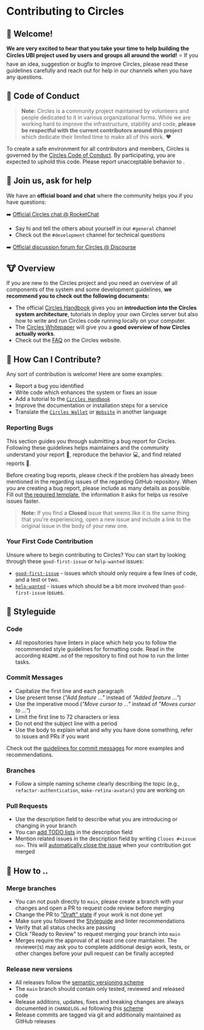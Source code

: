 # Contributing to Circles

## :goat: Welcome!

**We are very excited to hear that you take your time to help building the Circles UBI project used by users and groups all around the world!** :star: If you have an idea, suggestion or bugfix to improve Circles, please read these guidelines carefully and reach out for help in our channels when you have any questions.

## :monkey: Code of Conduct

> **Note:** Circles is a community project maintained by volunteers and people dedicated to it in various organizational forms. While we are working hard to improve the infrastructure, stability and code, **please be respectful with the current contributors around this project** which dedicate their limited time to make all of this work. :heart:

To create a safe environment for all contributors and members, Circles is governed by the [Circles Code of Conduct](TODO). By participating, you are expected to uphold this code. Please report unacceptable behavior to <TODO>.
  
## :tropical_fish: Join us, ask for help

We have an **official board and chat** where the community helps you if you have questions:

:arrow_right: [Official Circles chat @ RocketChat](https://chat.joincircles.net)

* Say hi and tell the others about yourself in our `#general` channel
* Check out the `#development` channel for technical questions

:arrow_right: [Official discussion forum for Circles @ Discourse](https://aboutcircles.com)

## :cow: Overview

If you are new to the Circles project and you need an overview of all components of the system and some development guidelines, **we recommend you to check out the following documents:**

* The official [Circles Handbook](https://handbook.joincircles.net/) gives you an **introduction into the Circles system architecture**, tutorials in deploy your own Circles server but also how to write and run Circles code running locally on your computer.
* The [Circles Whitepaper](https://handbook.joincircles.net/about/whitepaper.html) will give you a **good overview of how Circles actually works**.
* Check out the [FAQ](https://joincircles.net/faq) on the Circles website.

## :panda_face: How Can I Contribute?

Any sort of contribution is welcome! Here are some examples:

* Report a bug you identified
* Write code which enhances the system or fixes an issue
* Add a tutorial to the [`Circles Handbook`]
* Improve the documentation or installation steps for a service
* Translate the [`Circles Wallet`] or [`Website`] in another language

[`Circles Handbook`]: https://github.com/CirclesUBI/circles-handbook
[`Circles Wallet`]: https://github.com/CirclesUBI/circles-myxogastria/tree/main/locales
[`Website`]: https://github.com/CirclesUBI/circles-website/tree/master/public/static/locales

### Reporting Bugs

This section guides you through submitting a bug report for Circles. Following these guidelines helps maintainers and the community understand your report :pencil:, reproduce the behavior :computer:, and find related reports :mag_right:.

Before creating bug reports, please check if the problem has already been mentioned in the regarding issues of the regarding GitHub repository. When you are creating a bug report, please include as many details as possible. Fill out [the required template](https://github.com/CirclesUBI/.github/blob/master/.github/ISSUE_TEMPLATE/bug_report.md), the information it asks for helps us resolve issues faster.

> **Note:** If you find a **Closed** issue that seems like it is the same thing that you're experiencing, open a new issue and include a link to the original issue in the body of your new one.

### Your First Code Contribution

Unsure where to begin contributing to Circles? You can start by looking through these `good-first-issue` or `help-wanted` issues:

* [`good-first-issue`] - issues which should only require a few lines of code, and a test or two.
* [`help-wanted`] - issues which should be a bit more involved than `good-first-issue` issues.

## :sloth: Styleguide

### Code

* All repositories have linters in place which help you to follow the recommended style guidelines for formatting code. Read in the according `README.md` of the repository to find out how to run the linter tasks.

### Commit Messages

* Capitalize the first line and each paragraph
* Use present tense (*"Add feature ..."* instead of *"Added feature ..."*)
* Use the imperative mood (*"Move cursor to ..."* instead of *"Moves cursor to ..."*)
* Limit the first line to 72 characters or less
* Do not end the subject line with a period
* Use the body to explain what and why you have done something, refer to issues and PRs if you want

Check out the [guidelines for commit messages](https://gist.github.com/robertpainsi/b632364184e70900af4ab688decf6f53) for more examples and recommendations.

### Branches

* Follow a simple naming scheme clearly describing the topic (e.g., `refactor-authentication`, `make-retina-avatars`) you are working on

### Pull Requests

* Use the description field to describe what you are introducing or changing in your branch
* You can [add TODO lists](https://docs.github.com/en/github/managing-your-work-on-github/about-task-lists) in the description field
* Mention related issues in the description field by writing `Closes #<issue no>`. This will [automatically close the issue](https://github.blog/2013-01-22-closing-issues-via-commit-messages/) when your contribution got merged

## :turtle: How to ..

### Merge branches

* You can not push directly to `main`, please create a branch with your changes and open a PR to request code review before merging
* Change the PR to ["Draft" state](https://github.blog/2019-02-14-introducing-draft-pull-requests/) if your work is not done yet
* Make sure you followed the [Styleguide](#Styleguide) and linter recommendations
* Verify that all status checks are passing
* Click "Ready to Review" to request merging your branch into `main`
* Merges require the approval of at least one core maintainer. The reviewer(s) may ask you to complete additional design work, tests, or other changes before your pull request can be finally accepted

### Release new versions

* All releases follow the [semantic versioning scheme](https://semver.org/)
* The `main` branch should contain only tested, reviewed and released code
* Release additions, updates, fixes and breaking changes are always documented in `CHANGELOG.md` following this [scheme](https://keepachangelog.com)
* Release commits are tagged via git and additionally maintained as GitHub releases

[`good-first-issue`]: https://github.com/search?l=&q=is%3Aopen+is%3Aissue+label%3A%22good+first+issue+%3Aheart%3A%22+user%3ACirclesUBI+sort%3Acomments-desc&type=issues
[`help-wanted`]: https://github.com/search?l=&q=is%3Aopen+is%3Aissue+label%3A%22help+wanted+%3Aheart%3A%22+user%3ACirclesUBI+sort%3Acomments-desc&type=issues
